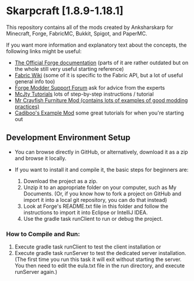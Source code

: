# Skarpcraft [1.8.9-1.18.1]
This repository contains all of the mods created by Anksharskarp for Minecraft, Forge, FabricMC, Bukkit, Spigot, and PaperMC.

If you want more information and explanatory text about the concepts, the following links might be useful:

  - [The Official Forge documentation][forgedocs] (parts of it are rather outdated but on the whole still very useful starting reference)
  - [Fabric Wiki][fabricwiki] (some of it is specific to the Fabric API, but a lot of useful general info too) 
  - [Forge Modder Support Forum][Forge forum] ask for advice from the experts
  - [McJty Tutorials][McJty] lots of step-by-step instructions / tutorial
  - [Mr Crayfish Furniture Mod (contains lots of examples of good modding practices)](https://github.com/MrCrayfish/MrCrayfishFurnitureMod)
  - [Cadiboo's Example Mod](https://github.com/Cadiboo/Example-Mod) some great tutorials for when you're starting out
  
## Development Environment Setup
  - You can browse directly in GitHub, or alternatively, download it as a zip and browse it locally.

  - If you want to install it and compile it, the basic steps for beginners are:
    1. Download the project as a zip.
    2. Unzip it to an appropriate folder on your computer, such as My Documents.  (Or, if you know how to fork a project on GitHub and import it into a local git repository, you can do that instead)
    3. Look at Forge's README.txt file in this folder and follow the instructions to import it into Eclipse or IntelliJ IDEA.
    4. Use the gradle task runClient to run or debug the project.

### How to Compile and Run:
1) Execute gradle task runClient to test the client installation
or
2) Execute gradle task runServer to test the dedicated server installation.  (The first time you run this task it will exit without starting the server.  You then need to edit the eula.txt file in the run directory, and execute runServer again.)

[forgedocs]:https://mcforge.readthedocs.org/en/latest/
[more_help]:https://suppergerrie2.com/minecraft-1-14-modding-with-forge-1-setting-up-a-dev-environment/
 
[Forge forum]: https://www.minecraftforge.net/forum/forum/70-modder-support/
[fabricwiki]: https://fabricmc.net/wiki/start
[McJty]: https://wiki.mcjty.eu/modding/index.php?title=YouTube-1.14

[gradle_tool_window]: https://www.jetbrains.com/idea/help/gradle-tool-window.html
